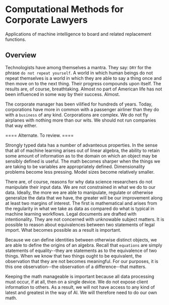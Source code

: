 # Computational Methods for Corporate Lawyers

Applications of machine intelligence to board and related replacement functions. 

## Overview

Technologists have among themselves a mantra. They say: `DRY` for the phrase
`do not repeat yourself`. A world in which human beings do not repeat themselves
is a world in which they are able to say a thing once and then move on to the 
next thing. Their progress compounds upon itself. The results are, of course, 
breathtaking. Almost no part of American life has not been influenced in some
way by their success. Almost.

The corporate manager has been vilified for hundreds of years. Today, corporations
have more in common with a passenger airliner than they do with a `business` of 
any kind. Corporations are complex. We do not fly airplanes with nothing more than
our wits. We should not run companies that way either.




==== Alternate. To review.  ====

Strongly typed data has a number of advanteous properties. In the sense that all of
machine learning arises out of linear algebra, the ability to retain some amount of
information as to the domain on which an object may be sensibly defined is useful. 
The math becomes sharper when the things we are taking to be variables are 
appropriately defined. Dimensionality problems become less pressing. Model sizes 
become relatively smaller.

There are, of course, reasons for why data science researchers do not manipulate their
input data. We are not constrained in what we do to our data. Ideally, the more we are
able to manipulate, regulate or otherwise generalize the data that we have, the greater
will be our improvement along at least two margins of interest. The first is 
mathematical and arises from the regularity in what we take as data as compared do what
is typical in machine learning workflows. Legal documents are drafted with intentionality.
They are not concerned with unknowable subject matters. It is possible to reason about
equivalences between two statements of legal import. What becomes possible as a result
is important.

Because we can define identities between otherwise distinct objects, we are able to 
define the origins of an algebra. Recall that `equations` are simply statements of
equality--they are statements as to the equivalence of two things. When we know that
two things ought to be equivalent, the observation that they are not becomes 
meaningful. For our purposes, it is this one observation--the observation of a 
difference--that matters. 

Keeping the math manageable is important because all data processing must occur, if
at all, then on a single device. We do not expose client information to others. As a 
result, we will not have access to any kind of latest and greatest in the way of 
AI. We will therefore need to do our own math.
